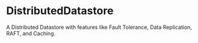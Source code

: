 # DistributedDatastore
A Distributed Datastore with features like Fault Tolerance, Data Replication, RAFT, and Caching.
